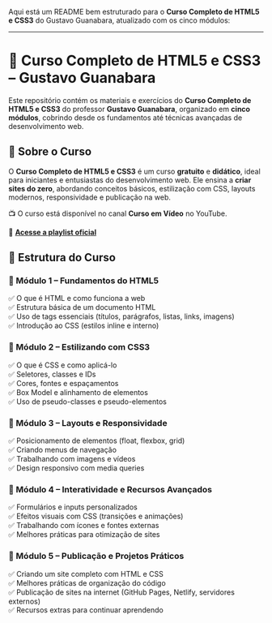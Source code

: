 Aqui está um README bem estruturado para o **Curso Completo de HTML5 e CSS3** do Gustavo Guanabara, atualizado com os cinco módulos:  

---

# 🎨 Curso Completo de HTML5 e CSS3 – Gustavo Guanabara  

Este repositório contém os materiais e exercícios do **Curso Completo de HTML5 e CSS3** do professor **Gustavo Guanabara**, organizado em **cinco módulos**, cobrindo desde os fundamentos até técnicas avançadas de desenvolvimento web.  

## 📌 Sobre o Curso  

O **Curso Completo de HTML5 e CSS3** é um curso **gratuito** e **didático**, ideal para iniciantes e entusiastas do desenvolvimento web. Ele ensina a **criar sites do zero**, abordando conceitos básicos, estilização com CSS, layouts modernos, responsividade e publicação na web.  

📺 O curso está disponível no canal **Curso em Vídeo** no YouTube.  

🔗 **[Acesse a playlist oficial](https://www.youtube.com/playlist?list=PLHz_AreHm4dlAnJ_jJtV29RFxnPHDuk9o)**  

## 📂 Estrutura do Curso  

### **📗 Módulo 1 – Fundamentos do HTML5**  
✅ O que é HTML e como funciona a web  
✅ Estrutura básica de um documento HTML  
✅ Uso de tags essenciais (títulos, parágrafos, listas, links, imagens)  
✅ Introdução ao CSS (estilos inline e interno)  

### **📘 Módulo 2 – Estilizando com CSS3**  
✅ O que é CSS e como aplicá-lo  
✅ Seletores, classes e IDs  
✅ Cores, fontes e espaçamentos  
✅ Box Model e alinhamento de elementos  
✅ Uso de pseudo-classes e pseudo-elementos  

### **📙 Módulo 3 – Layouts e Responsividade**  
✅ Posicionamento de elementos (float, flexbox, grid)  
✅ Criando menus de navegação  
✅ Trabalhando com imagens e vídeos  
✅ Design responsivo com media queries  

### **📒 Módulo 4 – Interatividade e Recursos Avançados**  
✅ Formulários e inputs personalizados  
✅ Efeitos visuais com CSS (transições e animações)  
✅ Trabalhando com ícones e fontes externas  
✅ Melhores práticas para otimização de sites  

### **📕 Módulo 5 – Publicação e Projetos Práticos**  
✅ Criando um site completo com HTML e CSS  
✅ Melhores práticas de organização do código  
✅ Publicação de sites na internet (GitHub Pages, Netlify, servidores externos)  
✅ Recursos extras para continuar aprendendo  
